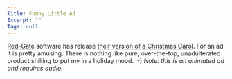 ```yaml
---
Title: Funny Little Ad
Excerpt: ""
Tags: null
---
```

<div class="Section1"> <a href="http://www.red-gate.com/" target="_blank">Red-Gate</a> software has release <a href="http://www.red-gate.com/downloads/cc_final.html" target="_blank">their version of a Christmas Carol</a>. For an ad it is pretty amusing. There is nothing like pure, over-the-top, unadulterated product shilling to put my in a holiday mood. :-)
 <i>Note: this is an animated ad and requires audio.</i>
</div>